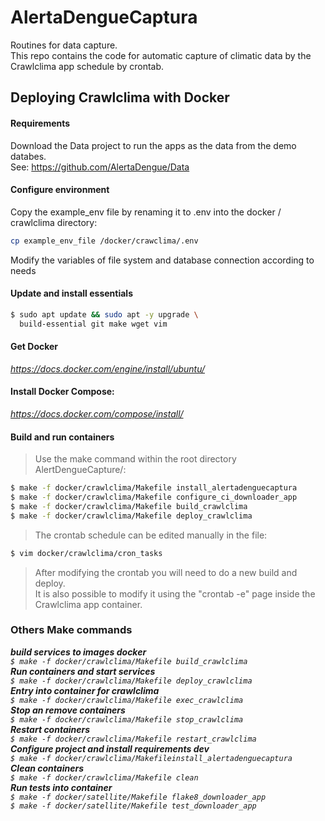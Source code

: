 # AlertaDengueCaptura
Routines for data capture.<br>
This repo contains the code for automatic capture of climatic data by the Crawlclima app schedule by crontab.

## Deploying Crawlclima with Docker

#### Requirements

Download the Data project to run the apps as the data from the demo databes.<br>
See: https://github.com/AlertaDengue/Data

#### Configure environment
Copy the example_env file by renaming it to .env into the docker / crawlclima directory:
```bash
cp example_env_file /docker/crawclima/.env
```
Modify the variables of file system and database connection according to needs

#### Update and install essentials
```bash
$ sudo apt update && sudo apt -y upgrade \
  build-essential git make wget vim
```
####  Get Docker
*https://docs.docker.com/engine/install/ubuntu/*
#### Install Docker Compose: 
*https://docs.docker.com/compose/install/*

#### Build and run containers
> Use the make command within the root directory AlertDengueCapture/:<br>
```bash
$ make -f docker/crawlclima/Makefile install_alertadenguecaptura
$ make -f docker/crawlclima/Makefile configure_ci_downloader_app
$ make -f docker/crawlclima/Makefile build_crawlclima
$ make -f docker/crawlclima/Makefile deploy_crawlclima
```
> The crontab schedule can be edited manually in the file:<br>
```bash
$ vim docker/crawlclima/cron_tasks
```
> After modifying the crontab you will need to do a new build and deploy. <br>
> It is also possible to modify it using the "crontab -e" page inside the Crawlclima app container.<br>

### Others Make commands

<i><i><b> build services to images docker </b></i></br>
``` $ make -f docker/crawlclima/Makefile build_crawlclima ```</br>
<i><b> Run containers and start services </b></i></br>
``` $ make -f docker/crawlclima/Makefile deploy_crawlclima ```</br>
<i><b> Entry into container for crawlclima </b></i></br>
``` $ make -f docker/crawlclima/Makefile exec_crawlclima ```</br>
<i><b>  Stop an remove containers </b></i></br>
``` $ make -f docker/crawlclima/Makefile stop_crawlclima ```</br>
<i><b> Restart containers </b></i></br>
``` $ make -f docker/crawlclima/Makefile restart_crawlclima ```</br>
<i><b> Configure project and install requirements dev </b></i></br>
``` $ make -f docker/crawlclima/Makefileinstall_alertadenguecaptura ```</br>
<i><b> Clean containers </b></i></br>
``` $ make -f docker/crawlclima/Makefile clean ```</br>
<i><b> Run tests into container </b></i></br>
``` $ make -f docker/satellite/Makefile flake8_downloader_app ```</br>
``` $ make -f docker/satellite/Makefile test_downloader_app ```</br>
